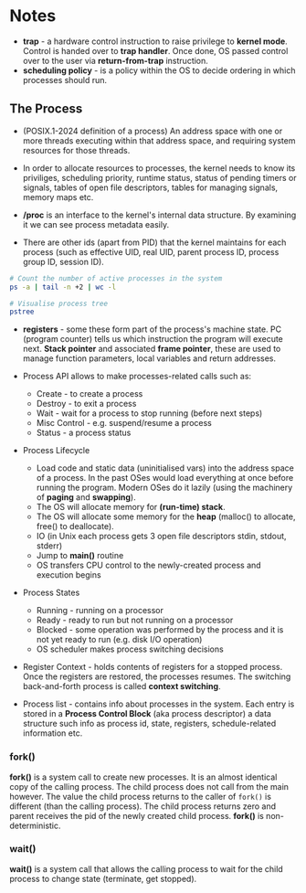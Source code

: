 # Notes

- **trap** - a hardware control instruction to raise privilege to **kernel mode**. 
Control is handed over to **trap handler**. Once done, OS passed control over to 
the user via **return-from-trap** instruction. 
- **scheduling policy** - is a policy within the OS to decide ordering in which 
processes should run.

## The Process

- (POSIX.1-2024 definition of a process) An address space with one or more threads 
executing within that address space, and requiring system resources for those threads.

- In order to allocate resources to processes, the kernel needs to know its priviliges,
scheduling priority, runtime status, status of pending timers or signals, tables 
of open file descriptors, tables for managing signals, memory maps etc.

- **/proc** is an interface to the kernel's internal data structure. By examining it 
we can see process metadata easily.

- There are other ids (apart from PID) that the kernel maintains for each process 
(such as effective UID, real UID, parent process ID, process group ID, session ID).

```bash
# Count the number of active processes in the system
ps -a | tail -n +2 | wc -l

# Visualise process tree
pstree
```

- **registers** - some these form part of the process's machine state. PC (program 
counter) tells us which instruction the program will execute next. **Stack pointer** 
and associated **frame pointer**, these are used to manage function parameters, 
local variables and return addresses.

- Process API allows to make processes-related calls such as:
    - Create - to create a process
    - Destroy - to exit a process
    - Wait - wait for a process to stop running (before next steps)
    - Misc Control - e.g. suspend/resume a process
    - Status - a process status

- Process Lifecycle
    - Load code and static data (uninitialised vars) into the address space of 
    a process. In the past OSes would load everything at once before running the 
    program. Modern OSes do it lazily (using the machinery of **paging** and 
    **swapping**).
    - The OS will allocate memory for **(run-time) stack**.
    - The OS will allocate some memory for the **heap** (malloc() to allocate, 
    free() to deallocate).
    - IO (in Unix each process gets 3 open file descriptors stdin, stdout, stderr)
    - Jump to **main()** routine
    - OS transfers CPU control to the newly-created process and execution begins

- Process States
    - Running - running on a processor
    - Ready - ready to run but not running on a processor
    - Blocked - some operation was performed by the process and it is not yet
    ready to run (e.g. disk I/O operation)
    - OS scheduler makes process switching decisions

- Register Context - holds contents of registers for a stopped process. Once the 
registers are restored, the processes resumes. The switching back-and-forth process 
is called **context switching**. 

- Process list - contains info about processes in the system. Each entry is stored 
in a **Process Control Block** (aka process descriptor) a data structure such info as 
process id, state, registers, schedule-related information etc.

### fork()

**fork()** is a system call to create new processes. It is an almost identical 
copy of the calling process. The child process does not call from the main however. 
The value the child process returns to the caller of `fork()` is different (than 
the calling process). The child process returns zero and parent receives the pid
of the newly created child process. **fork()** is non-deterministic.

### wait()

**wait()** is a system call that allows the calling process to wait for the child 
process to change state (terminate, get stopped).
